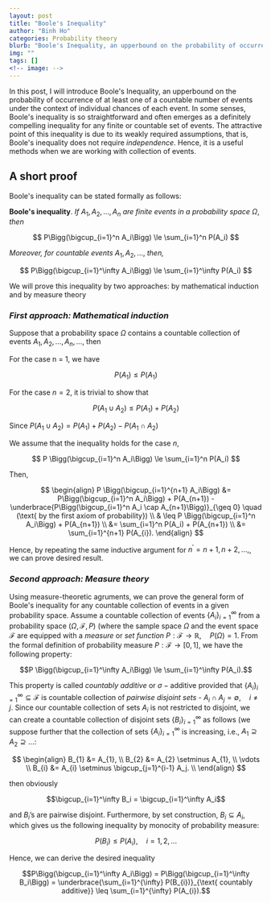 ```yaml
---
layout: post
title: "Boole's Inequality"
author: "Binh Ho"
categories: Probability theory
blurb: "Boole's Inequality, an upperbound on the probability of occurrence of at least one of a countable number of events under the context of individual chances of each event."
img: ""
tags: []
<!-- image: -->
---
```


In this post, I will introduce Boole's Inequality, an upperbound on the probability of occurrence of at least one of a countable number of events under the context of individual chances of each event.  In some senses, Boole's inequality is so straightforward and often emerges as a definitely compelling inequality for any finite or countable set of events. The attractive point of this inequality is due to its weakly required assumptions, that is, Boole's inequality does not require *independence*. Hence, it is a useful methods when we are working with collection of events.

## **A short proof**
Boole's inequality can be stated formally as follows:

**Boole's inequality**. *If* $A_1, A_2, \dots, A_{n}$ *are finite events in a probability space* $\Omega$, *then*

$$ P\Bigg(\bigcup_{i=1}^n A_i\Bigg) \le \sum_{i=1}^n P(A_i) $$

*Moreover, for countable events* $A_1, A_2, \dots,$ *then,*

$$ P\Bigg(\bigcup_{i=1}^\infty A_i\Bigg) \le \sum_{i=1}^\infty P(A_i) $$

We will prove this inequality by two approaches: by mathematical induction and by measure theory

### *First approach: Mathematical induction*
Suppose that a probability space $\Omega$ contains a countable collection of events $A_1, A_2, \dots, A_{n}, \dots$, then

For the case n = 1, we have 

$$P(A_1) \leq P(A_1)$$

For the case $n=2$, it is trivial to show that

$$P(A_1 \cup A_2) \leq P(A_1) + P(A_2)$$

Since $P(A_1 \cup A_2)  = P(A_1) + P(A_2) - P(A_1 \cap A_2)$

We assume that the inequality holds for the case $n$, 

$$ P \Bigg(\bigcup_{i=1}^n A_i\Bigg) \le \sum_{i=1}^n P(A_i) $$

Then,

$$
\begin{align}
P \Bigg(\bigcup_{i=1}^{n+1} A_i\Bigg) &= P\Bigg(\bigcup_{i=1}^n A_i\Bigg) + P(A_{n+1}) - \underbrace{P\Bigg(\bigcup_{i=1}^n A_i \cap A_{n+1}\Bigg)}_{\geq 0} \quad (\text{ by the first axiom of probability}) \\
& \leq P \Bigg(\bigcup_{i=1}^n A_i\Bigg) + P(A_{n+1}) \\
&= \sum_{i=1}^n P(A_i) + P(A_{n+1}) \\
&= \sum_{i=1}^{n+1} P(A_{i}).
\end{align}
$$

Hence, by repeating the same inductive argument for $n^\prime = n+1, n+2, \dots,$, we can prove desired result.

### *Second approach: Measure theory*
Using measure-theoretic agruments, we can prove the general form of Boole's inequality for any countable collection of events in a given probability space. Assume a countable collection of events $\lbrace A_{i} \rbrace_{i=1}^{\infty}$ from a probability space $(\Omega, \mathcal{F}, P)$ (where the sample space $\Omega$ and the event space $\mathcal{F}$ are equipped with a *measure* or *set function* $P: \mathcal{F} \rightarrow \mathbb{R}, \quad P(\Omega) = 1$. From the formal definition of probability measure $P: \mathcal{F} \rightarrow [0,1]$, we have the following property:

$$P \Bigg(\bigcup_{i=1}^\infty A_i\Bigg) \le \sum_{i=1}^\infty P(A_i).$$ 

This property is called *countably additive* or $\sigma-\text{additive}$ provided that 
$\lbrace A_{i} \rbrace_{i=1}^{\infty} \subseteq \mathcal{F}$ is countable collection of *pairwise disjoint sets* - $A_{i} \cap A_{j} = \emptyset, \quad i \neq j.$
Since our countable collection of sets $A_{i}$ is not restricted to disjoint, we can create a countable collection of disjoint sets $\lbrace B_{i} \rbrace_{i=1}^{\infty}$ as follows (we suppose further that the collection of sets $\lbrace A_{i} \rbrace_{i=1}^{\infty}$ is increasing, i.e., $A_1 \supseteq A_2 \supseteq \dots$:

$$
\begin{align}
B_{1} &= A_{1}, \\
B_{2} &= A_{2} \setminus A_{1}, \\
\vdots \\
B_{i} &= A_{i} \setminus \bigcup_{j=1}^{i-1} A_j. \\
\end{align}
$$

then obviously 

$$\bigcup_{i=1}^\infty B_i = \bigcup_{i=1}^\infty A_i$$

and $B_{i}\text{'s}$ are pairwise disjoint. Furthermore, by set construction, $B_{i} \subseteq A_{i}$, which gives us the following inequality by monocity of probability measure:

$$P(B_{i}) \leq P(A_{i}), \quad i = 1, 2, \dots$$

Hence, we can derive the desired inequality 

$$P\Bigg(\bigcup_{i=1}^\infty A_i\Bigg) = P\Bigg(\bigcup_{i=1}^\infty B_i\Bigg) = \underbrace{\sum_{i=1}^{\infty} P(B_{i})}_{\text{ countably additive}} \leq \sum_{i=1}^{\infty} P(A_{i}).$$









